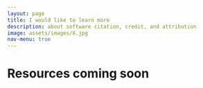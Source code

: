 ```yaml
---
layout: page
title: I would like to learn more
description: about software citation, credit, and attribution
image: assets/images/X.jpg
nav-menu: true
---
```

<h1>Resources coming soon</h1>

